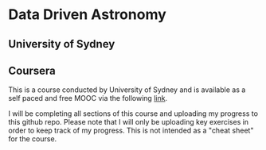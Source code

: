 # Data Driven Astronomy 
## University of Sydney
## Coursera 

This is a course conducted by University of Sydney and is available as a self paced and free MOOC via the following [link](https://www.coursera.org/search?query=data-driven+astronomy).

I will be completing all sections of this course and uploading my progress to this github repo. Please note that I will only be uploading key exercises in order to keep track of my progress. This is not intended as a "cheat sheet" for the course. 